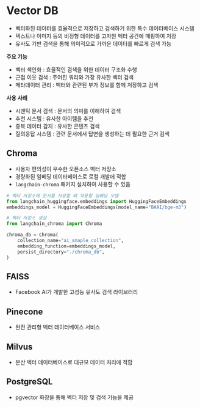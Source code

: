 # Vector DB

- 벡터화된 데이터를 효율적으로 저장하고 검색하기 위한 특수 데이터베이스 시스템
- 텍스트나 이미지 등의 비정형 데이터를 고차원 벡터 공간에 매핑하여 저장
- 유사도 기반 검색을 통해 의미적으로 가까운 데이터를 빠르게 검색 가능

**주요 기능**
- 벡터 색인화 : 효율적인 검색을 위한 데이터 구조화 수행
- 근접 이웃 검색 : 주어진 쿼리와 가장 유사한 벡터 검색
- 메타데이터 관리 : 벡터와 관련된 부가 정보를 함께 저장하고 검색

**사용 사례**
- 시맨틱 문서 검색 : 문서의 의미를 이해하여 검색
- 추천 시스템 : 유사한 아이템을 추천
- 중복 데이터 감지 : 유사한 콘텐츠 검색
- 질의응답 시스템 : 관련 문서에서 답변을 생성하는 데 필요한 근거 검색

## Chroma

- 사용자 편의성이 우수한 오픈소스 벡터 저장소
- 경량화된 임베딩 데이터베이스로 로컬 개발에 적합
- `langchain-chroma` 패키지 설치하여 사용할 수 있음

```python
# 벡터 저장소에 문서를 저장할 때 적용할 임베딩 모델
from langchain_huggingface.embeddings import HuggingFaceEmbeddings
embeddings_model = HuggingFaceEmbeddings(model_name="BAAI/bge-m3")

# 벡터 저장소 생성
from langchain_chroma import Chroma

chroma_db = Chroma(
    collection_name="ai_smaple_collection",
    embedding_function=embeddings_model,
    persist_directory="./chroma_db",
)
```

## FAISS
- Facebook AI가 개발한 고성능 유사도 검색 라이브러리

## Pinecone

- 완전 관리형 벡터 데이터베이스 서비스

## Milvus

- 분산 벡터 데이터베이스로 대규모 데이터 처리에 적합

## PostgreSQL
- pgvector 화장을 통해 벡터 저장 및 검색 기능을 제공




